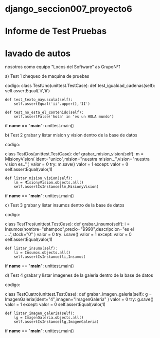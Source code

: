 # django_seccion007_proyecto6
<h1> Informe de Test Pruebas <h1>

<h1>lavado de autos</h1>

nosotros como equipo "Locos  del Software" as GrupoN°1

a) Test 1 chequeo de maquina de pruebas

codigo:
class TestUno(unittest.TestCase):
    def test_igualdad_cadenas(self):
        self.assertEqual('ii','ii')

    def test_texto_mayuscula(self):
        self.assertEqual('ii'.upper(),'II')

    def test_no_esta_el_contenido(self):
        self.assertFalse('hola' in 'es un HOLA mundo')

        

if __name__ == "__main__":
    unittest.main()
    
 b) Test 2 grabar y listar mision y vision dentro de la base de datos
 
 codigo:
 
 class TestDos(unittest.TestCase):
    def grabar_mision_vision(self):
        m = MisionyVision(
            ident="unico",mision="nuestra mision...",vision="nuestra vision es.."
        )
        valor = 0
        try:
            m.save()
            valor = 1
        except:
            valor = 0
            self.assertEqual(valor,1)
        
    def listar_mision_vision(self):
        lm = MisionyVision.objects.all()
        self.assertIsInstance(lm,MisionyVision)
    
if __name__ == "__main__":
    unittest.main()


c)  Test 3 grabar y listar insumos dentro de la base de datos

codigo:

class TestTres(unittest.TestCase):
    def grabar_insumo(self):
        i = Insumos(nombre="shampoo",precio="9990",descripcion="es el ....",stock="0"
        )
        valor = 0
        try:
            i.save()
            valor = 1
        except:
            valor = 0
            self.assertEqual(valor,1)
        
    def listar_insumo(self):
        li = Insumos.objects.all()
        self.assertIsInstance(li,Insumos)
    
if __name__ == "__main__":
    unittest.main()

d)  Test 4 grabar y listar imagenes de la galeria dentro de la base de datos

codigo:

class TestCuatro(unittest.TestCase):
    def grabar_imagen_galeria(self):
        g = ImagenGaleria(ident="4",imagen="ImagenGaleria"
        )
        valor = 0
        try:
            g.save()
            valor = 1
        except:
            valor = 0
            self.assertEqual(valor,1)
        
    def listar_imagen_galeria(self):
        lg = ImagenGaleria.objects.all()
        self.assertIsInstance(lg,ImagenGaleria)
    
if __name__ == "__main__":
    unittest.main()
